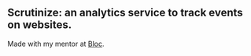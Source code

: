 ## Scrutinize: an analytics service to track events on websites.

Made with my mentor at [Bloc](http://bloc.io).
